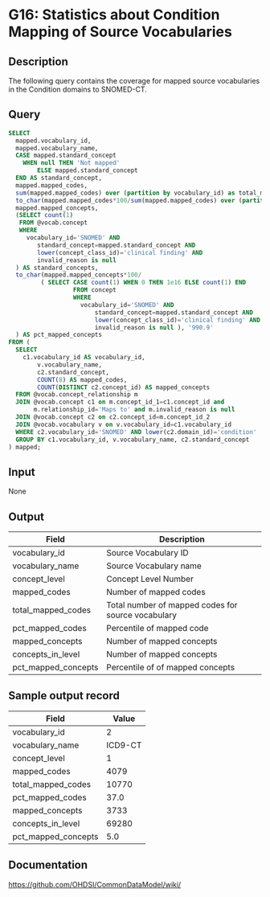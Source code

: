 <!---
Group:general
Name:G16 Statistics about Condition Mapping of Source Vocabularies
Author:Patrick Ryan
CDM Version: 5.0
-->

# G16: Statistics about Condition Mapping of Source Vocabularies

## Description
The following query contains the coverage for mapped source vocabularies in the Condition domains to SNOMED-CT.

## Query
```sql
SELECT
  mapped.vocabulary_id,
  mapped.vocabulary_name,
  CASE mapped.standard_concept
    WHEN null THEN 'Not mapped'
        ELSE mapped.standard_concept
  END AS standard_concept,
  mapped.mapped_codes,
  sum(mapped.mapped_codes) over (partition by vocabulary_id) as total_mapped_codes,
  to_char(mapped.mapped_codes*100/sum(mapped.mapped_codes) over (partition by vocabulary_id), '990.9') AS pct_mapped_codes,
  mapped.mapped_concepts,
  (SELECT count(1)
   FROM @vocab.concept
   WHERE
     vocabulary_id='SNOMED' AND
        standard_concept=mapped.standard_concept AND
        lower(concept_class_id)='clinical finding' AND
        invalid_reason is null
  ) AS standard_concepts,
  to_char(mapped.mapped_concepts*100/
         ( SELECT CASE count(1) WHEN 0 THEN 1e16 ELSE count(1) END
                  FROM concept
                  WHERE
                    vocabulary_id='SNOMED' AND
                        standard_concept=mapped.standard_concept AND
                        lower(concept_class_id)='clinical finding' AND
                        invalid_reason is null ), '990.9'
  ) AS pct_mapped_concepts
FROM (
  SELECT
    c1.vocabulary_id AS vocabulary_id,
        v.vocabulary_name,
        c2.standard_concept,
        COUNT(8) AS mapped_codes,
        COUNT(DISTINCT c2.concept_id) AS mapped_concepts
  FROM @vocab.concept_relationship m
  JOIN @vocab.concept c1 on m.concept_id_1=c1.concept_id and
       m.relationship_id='Maps to' and m.invalid_reason is null
  JOIN @vocab.concept c2 on c2.concept_id=m.concept_id_2
  JOIN @vocab.vocabulary v on v.vocabulary_id=c1.vocabulary_id
  WHERE c2.vocabulary_id='SNOMED' AND lower(c2.domain_id)='condition'
  GROUP BY c1.vocabulary_id, v.vocabulary_name, c2.standard_concept
) mapped;
```

## Input

None

## Output

|  Field |  Description |
| --- | --- |
|  vocabulary_id |  Source Vocabulary ID |
|  vocabulary_name |  Source Vocabulary name |
|  concept_level |  Concept Level Number |
|  mapped_codes |  Number of mapped codes |
|  total_mapped_codes |  Total number of mapped codes for source vocabulary |
|  pct_mapped_codes |  Percentile of mapped code  |
|  mapped_concepts |  Number of mapped concepts  |
|  concepts_in_level |  Number of mapped concepts  |
|  pct_mapped_concepts |  Percentile of of mapped concepts |

## Sample output record

| Field |  Value |
| --- | --- |
|  vocabulary_id |  2 |
|  vocabulary_name |  ICD9-CT |
|  concept_level |  1 |
|  mapped_codes |  4079 |
|  total_mapped_codes |  10770 |
|  pct_mapped_codes |  37.0 |
|  mapped_concepts |  3733 |
|  concepts_in_level |  69280 |
|  pct_mapped_concepts |  5.0 |

## Documentation
https://github.com/OHDSI/CommonDataModel/wiki/
